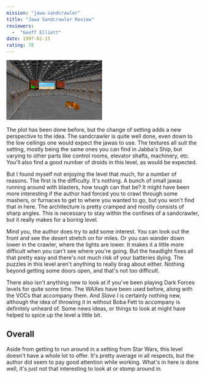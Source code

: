 ```yaml
---
mission: "jawa-sandcrawler"
title: "Jawa Sandcrawler Review"
reviewers: 
  -  "Geoff Elliott"
date: 1997-02-15
rating: 78
---
```


![Jawa Sandcrawler screenshot](./sandcraw.png "You get to run around inside a jawa sandcrawler. And that's about it.")

The plot has been done before, but the change of setting adds a new perspective to the idea. The sandcrawler is quite well done, even down to the low ceilings one would expect the jawas to use. The textures all suit the setting, mostly being the same ones you can find in Jabba's Ship, but varying to other parts like control rooms, elevator shafts, machinery, etc. You'll also find a good number of droids in this level, as would be expected.

But I found myself not enjoying the level that much, for a number of reasons. The first is the difficulty. It's nothing. A bunch of small jawas running around with blasters, how tough can that be? It might have been more interesting if the author had forced you to crawl through some mashers, or furnaces to get to where you wanted to go, but you won't find that in here. The architecture is pretty cramped and mostly consists of sharp angles. This is necessary to stay within the confines of a sandcrawler, but it really makes for a boring level.

Mind you, the author does try to add some interest. You can look out the front and see the desert stretch on for miles. Or you can wander down lower in the crawler, where the lights are lower. It makes it a little more difficult when you can't see where you're going. But the headlight fixes all that pretty easy and there's not much risk of your batteries dying. The puzzles in this level aren't anything to really brag about either. Nothing beyond getting some doors open, and that's not too difficult.

There also isn't anything new to look at if you've been playing Dark Forces levels for quite some time. The WAXes have been used before, along with the VOCs that accompany them. And *Slave I* is certainly nothing new, although the idea of throwing it in without Boba Fett to accompany is definitely unheard of. Some news ideas, or things to look at might have helped to spice up the level a little bit.

## Overall

Aside from getting to run around in a setting from Star Wars, this level doesn't have a whole lot to offer. It's pretty average in all respects, but the author did seem to pay good attention while working. What's in here is done well, it's just not that interesting to look at or stomp around in.
